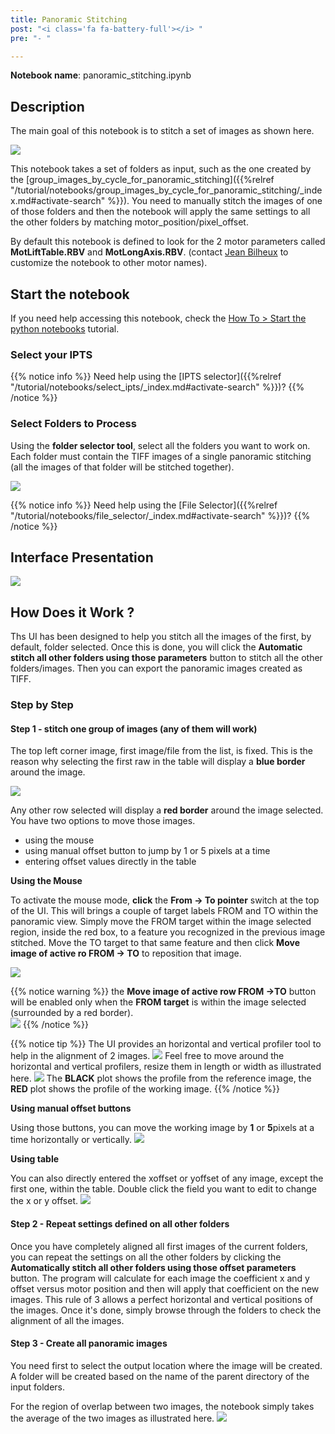 ```yaml
---
title: Panoramic Stitching
post: "<i class='fa fa-battery-full'></i> "
pre: "- "

---
```


**Notebook name**: panoramic_stitching.ipynb

## Description

The main goal of this notebook is to stitch a set of images as shown here.

<img src='/tutorial/notebooks/panoramic_stitching/images/panoramic_result.png' />

This notebook takes a set of folders as input, such as the one created by the 
[group_images_by_cycle_for_panoramic_stitching]({{%relref "/tutorial/notebooks/group_images_by_cycle_for_panoramic_stitching/_index.md#activate-search" %}}).
You need to manually stitch the images of one of those folders and then the notebook will apply the same settings to
all the other folders by matching motor_position/pixel_offset.

By default this notebook is defined to look for the 2 motor parameters called **MotLiftTable.RBV** and **MotLongAxis.RBV**. 
(contact [Jean Bilheux](/credits#jean_bilheux) to customize the notebook to other motor names).

## Start the notebook

If you need help accessing this notebook, check the [How To > Start the python
notebooks](/en/tutorial/how_to_start_notebooks) tutorial.

### Select your IPTS

{{% notice info %}}
Need help using the [IPTS selector]({{%relref "/tutorial/notebooks/select_ipts/_index.md#activate-search" %}})?
{{% /notice %}}

### Select Folders to Process

Using the **folder selector tool**, select all the folders you want to work on. Each folder must contain the TIFF images
of a single panoramic stitching (all the images of that folder will be stitched together). 

<img src='/tutorial/notebooks/panoramic_stitching/images/select_folders.gif' />

{{% notice info %}}
Need help using the [File Selector]({{%relref "/tutorial/notebooks/file_selector/_index.md#activate-search" %}})?
{{% /notice %}}

## Interface Presentation

<img src='/tutorial/notebooks/panoramic_stitching/images/ui_preview.png' />

## How Does it Work ?

Ths UI has been designed to help you stitch all the images of the first, by default, folder selected. Once this is
done, you will click the **Automatic stitch all other folders using those parameters** button to stitch all the
other folders/images. Then you can export the panoramic images created as TIFF.

### Step by Step

#### Step 1 - stitch one group of images (any of them will work)

The top left corner image, first image/file from the list, is fixed. This is the reason why selecting the first raw
in the table will display a **blue border** around the image. 

<img src='/tutorial/notebooks/panoramic_stitching/images/first_image_selected.png' />

Any other row selected will display a **red border** around the image selected. You have two options to move those
images. 

 * using the mouse
 * using manual offset button to jump by 1 or 5 pixels at a time
 * entering offset values directly in the table

**Using the Mouse**

To activate the mouse mode, **click** the **From -> To pointer** switch at the top of the UI. This will brings a 
couple of target labels FROM and TO within the panoramic view. Simply move the FROM target within the image selected
region, inside the red box, to a feature you recognized in the previous image stitched. Move the TO target to that
same feature and then click **Move image of active ro FROM -> TO** to reposition that image. 

<img src='/tutorial/notebooks/panoramic_stitching/images/mouse_stitch_image.gif' />

{{% notice warning %}}
the **Move image of active row FROM ->TO** button will be enabled only when the **FROM target** is within the image
selected (surrounded by a red border).  
<img src='/tutorial/notebooks/panoramic_stitching/images/FROM_within_selected_image.gif' />
{{% /notice %}}

{{% notice tip %}}
The UI provides an horizontal and vertical profiler tool to help in the alignment of 2 images. 
<img src='/tutorial/notebooks/panoramic_stitching/images/profiler.png' />
Feel free to move around the horizontal and vertical profilers, resize them in length or width as illustrated here.
<img src='/tutorial/notebooks/panoramic_stitching/images/profile_resize_move.gif' />
The **BLACK** plot shows the profile from the reference image, the **RED** plot shows the profile of the working image.
{{% /notice %}}

**Using manual offset buttons**

Using those buttons, you can move the working image by **1** or **5**pixels at a time horizontally or vertically.
<img src='/tutorial/notebooks/panoramic_stitching/images/manual_move_buttons.png' />

**Using table**

You can also directly entered the xoffset or yoffset of any image, except the first one, within the table. Double 
click the field you want to edit to change the x or y offset. 
<img src='/tutorial/notebooks/panoramic_stitching/images/manual_xoffset_and_yoffset_in_table.gif' />

#### Step 2 - Repeat settings defined on all other folders

Once you have completely aligned all first images of the current folders, you can repeat the settings on all
the other folders by clicking the **Automatically stitch all other folders using those offset parameters** button. The
program will calculate for each image the coefficient x and y offset versus motor position and then will apply that
coefficient on the new images. This rule of 3 allows a perfect horizontal and vertical positions of the images.
Once it's done, simply browse through the folders to check the alignment of all the images. 

#### Step 3 - Create all panoramic images

You need first to select the output location where the image will be created. A folder will be created based on the name
of the parent directory of the input folders.  

For the region of overlap between two images, the notebook simply takes the average of the two images as illustrated here.
<img src='/tutorial/notebooks/panoramic_stitching/images/math_of_overlap.png' />





